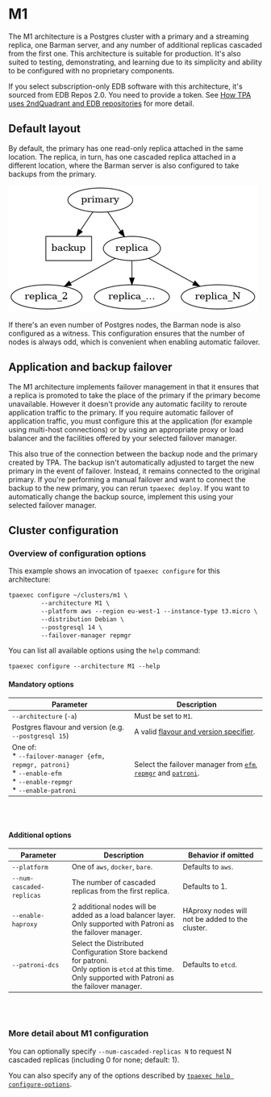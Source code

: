 # M1

The M1 architecture is a Postgres cluster with a primary and a streaming replica, one Barman
server, and any number of additional replicas cascaded from the first
one. This architecture is suitable for production. It's also suited to
testing, demonstrating, and learning due to its simplicity and ability to
be configured with no proprietary components.

If you select subscription-only EDB software with this architecture,
it's sourced from EDB Repos 2.0. You need to provide a token.
See [How TPA uses 2ndQuadrant and EDB repositories](2q_and_edb_repositories.md)
for more detail.

## Default layout

By default, the primary has one read-only replica attached in the same
location. The replica, in turn, has one cascaded replica attached in a
different location, where the Barman server is also configured to take
backups from the primary.

![Cluster with cascading replication](images/m1.png)

If there's an even number of Postgres nodes, the Barman node is
also configured as a witness. This configuration ensures that the
number of nodes is always odd, which is convenient when
enabling automatic failover.

## Application and backup failover

The M1 architecture implements failover management in that it ensures
that a replica is promoted to take the place of the primary if
the primary become unavailable. However it doesn't provide any
automatic facility to reroute application traffic to the primary. If
you require automatic failover of application traffic, you must
configure this at the application (for example using multi-host
connections) or by using an appropriate proxy or load balancer and the
facilities offered by your selected failover manager.

This also true of the connection between the backup node and the
primary created by TPA. The backup isn't automatically adjusted to
target the new primary in the event of failover. Instead, it remains
connected to the original primary. If you're performing a manual
failover and want to connect the backup to the new primary, you can
rerun `tpaexec deploy`. If you want to automatically change the
backup source, implement this using your selected failover
manager.

## Cluster configuration

### Overview of configuration options

This example shows an invocation of `tpaexec configure` for this architecture:

```shell
tpaexec configure ~/clusters/m1 \
         --architecture M1 \
         --platform aws --region eu-west-1 --instance-type t3.micro \
         --distribution Debian \
         --postgresql 14 \
         --failover-manager repmgr
```

You can list all available options using the `help` command:

```shell
tpaexec configure --architecture M1 --help
```

#### Mandatory options

| Parameter                                             | Description                                                                                 |
|-------------------------------------------------------|---------------------------------------------------------------------------------------------|
| `--architecture` (`-a`)                               | Must be set to `M1`.                                                                        |
| Postgres flavour and version (e.g. `--postgresql 15`) | A valid [flavour and version specifier](tpaexec-configure.md#postgres-flavour-and-version). |
| One of: <br> * `--failover-manager {efm, repmgr, patroni}`<br> * `--enable-efm`<br> * `--enable-repmgr`<br> * `--enable-patroni`  | Select the failover manager from [`efm`](efm.md), [`repmgr`](repmgr.md) and [`patroni`](patroni.md).                                                  |


<br/><br/>

#### Additional options

| Parameter                 | Description                                                                                                       | Behavior if omitted                                                                                 |
|---------------------------|-------------------------------------------------------------------------------------------------------------------|------------------------------------------------------------------------------------------------------|
| `--platform`              | One of `aws`, `docker`, `bare`.                                                                                   | Defaults to `aws`.                                                                                   |
| `--num-cascaded-replicas` | The number of cascaded replicas from the first replica.                                                           | Defaults to 1.                                                                                       |
| `--enable-haproxy`        | 2 additional nodes will be added as a load balancer layer.<br/>Only supported with Patroni as the failover manager. | HAproxy nodes will not be added to the cluster.                                                      |
| `--patroni-dcs`           | Select the Distributed Configuration Store backend for patroni.<br/>Only option is `etcd` at this time. <br/>Only supported with Patroni as the failover manager.          | Defaults to `etcd`.                                                                                  |

<br/><br/>

### More detail about M1 configuration

You can optionally specify `--num-cascaded-replicas N` to request N
cascaded replicas (including 0 for none; default: 1).

You can also specify any of the options described by
[`tpaexec help configure-options`](tpaexec-configure.md).

